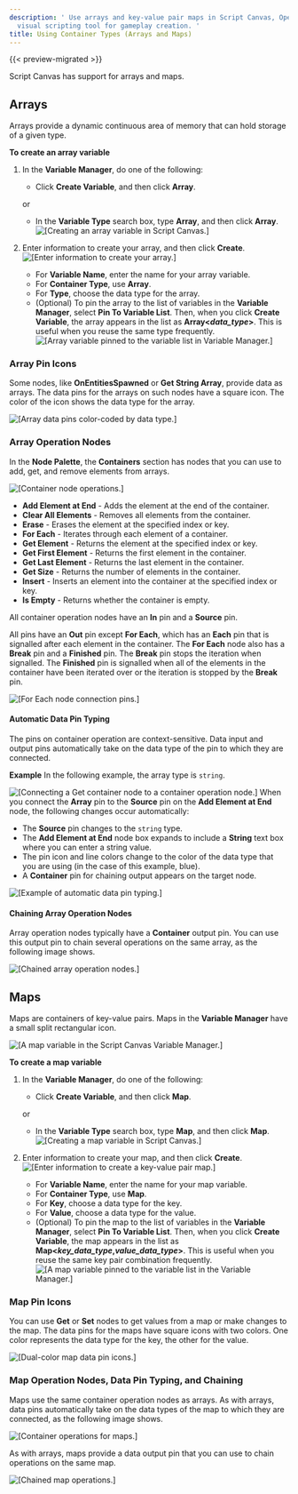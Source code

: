 ```yaml
---
description: ' Use arrays and key-value pair maps in Script Canvas, Open 3D Engine''s
  visual scripting tool for gameplay creation. '
title: Using Container Types (Arrays and Maps)
---
```


{{< preview-migrated >}}

Script Canvas has support for arrays and maps.

## Arrays 

Arrays provide a dynamic continuous area of memory that can hold storage of a given type.

**To create an array variable**

1. In the **Variable Manager**, do one of the following:
   + Click **Create Variable**, and then click **Array**.

   or
   + In the **Variable Type** search box, type **Array**, and then click **Array**.
![\[Creating an array variable in Script Canvas.\]](/images/user-guide/scripting/script-canvas/script-canvas-containers-1.png)

1. Enter information to create your array, and then click **Create**.
![\[Enter information to create your array.\]](/images/shared/shared-script-canvas-containers-2.png)
   + For **Variable Name**, enter the name for your array variable.
   + For **Container Type**, use **Array**.
   + For **Type**, choose the data type for the array.
   + \(Optional\) To pin the array to the list of variables in the **Variable Manager**, select **Pin To Variable List**. Then, when you click **Create Variable**, the array appears in the list as **Array<*data\_type*>**. This is useful when you reuse the same type frequently.
![\[Array variable pinned to the variable list in Variable Manager.\]](/images/user-guide/scripting/script-canvas/script-canvas-containers-3.png)

### Array Pin Icons 

Some nodes, like **OnEntitiesSpawned** or **Get String Array**, provide data as arrays. The data pins for the arrays on such nodes have a square icon. The color of the icon shows the data type for the array.

![\[Array data pins color-coded by data type.\]](/images/user-guide/scripting/script-canvas/script-canvas-containers-4.png)

### Array Operation Nodes 

In the **Node Palette**, the **Containers** section has nodes that you can use to add, get, and remove elements from arrays.

![\[Container node operations.\]](/images/user-guide/scripting/script-canvas/script-canvas-containers-5.png)
+ **Add Element at End** - Adds the element at the end of the container.
+ **Clear All Elements** - Removes all elements from the container.
+ **Erase** - Erases the element at the specified index or key.
+ **For Each** - Iterates through each element of a container.
+ **Get Element** - Returns the element at the specified index or key.
+ **Get First Element** - Returns the first element in the container.
+ **Get Last Element** - Returns the last element in the container.
+ **Get Size** - Returns the number of elements in the container.
+ **Insert** - Inserts an element into the container at the specified index or key.
+ **Is Empty** - Returns whether the container is empty.

All container operation nodes have an **In** pin and a **Source** pin.

All pins have an **Out** pin except **For Each**, which has an **Each** pin that is signalled after each element in the container. The **For Each** node also has a **Break** pin and a **Finished** pin. The **Break** pin stops the iteration when signalled. The **Finished** pin is signalled when all of the elements in the container have been iterated over or the iteration is stopped by the **Break** pin.

![\[For Each node connection pins.\]](/images/user-guide/scripting/script-canvas/script-canvas-containers-6.png)

#### Automatic Data Pin Typing 

The pins on container operation are context\-sensitive. Data input and output pins automatically take on the data type of the pin to which they are connected.

**Example**
In the following example, the array type is `string`.

![\[Connecting a Get container node to a container operation node.\]](/images/user-guide/scripting/script-canvas/script-canvas-containers-7.png)
When you connect the **Array<String>** pin to the **Source** pin on the **Add Element at End** node, the following changes occur automatically:
+ The **Source** pin changes to the `string` type.
+ The **Add Element at End** node box expands to include a **String** text box where you can enter a string value.
+ The pin icon and line colors change to the color of the data type that you are using \(in the case of this example, blue\).
+ A **Container** pin for chaining output appears on the target node.

![\[Example of automatic data pin typing.\]](/images/user-guide/scripting/script-canvas/script-canvas-containers-8.png)

#### Chaining Array Operation Nodes 

Array operation nodes typically have a **Container** output pin. You can use this output pin to chain several operations on the same array, as the following image shows.

![\[Chained array operation nodes.\]](/images/user-guide/scripting/script-canvas/script-canvas-containers-9.png)

## Maps 

Maps are containers of key\-value pairs. Maps in the **Variable Manager** have a small split rectangular icon.

![\[A map variable in the Script Canvas Variable Manager.\]](/images/user-guide/scripting/script-canvas/script-canvas-containers-10.png)

**To create a map variable**

1. In the **Variable Manager**, do one of the following:
   + Click **Create Variable**, and then click **Map**.

   or
   + In the **Variable Type** search box, type **Map**, and then click **Map**.
![\[Creating a map variable in Script Canvas.\]](/images/user-guide/scripting/script-canvas/script-canvas-containers-11.png)

1. Enter information to create your map, and then click **Create**.
![\[Enter information to create a key-value pair map.\]](/images/shared/shared-script-canvas-containers-12.png)
   + For **Variable Name**, enter the name for your map variable.
   + For **Container Type**, use **Map**.
   + For **Key**, choose a data type for the key.
   + For **Value**, choose a data type for the value.
   + \(Optional\) To pin the map to the list of variables in the **Variable Manager**, select **Pin To Variable List**. Then, when you click **Create Variable**, the map appears in the list as **Map<*key\_data\_type*,*value\_data\_type*>**. This is useful when you reuse the same key pair combination frequently.
![\[A map variable pinned to the variable list in the Variable Manager.\]](/images/user-guide/scripting/script-canvas/script-canvas-containers-13.png)

### Map Pin Icons 

You can use **Get** or **Set** nodes to get values from a map or make changes to the map. The data pins for the maps have square icons with two colors. One color represents the data type for the key, the other for the value.

![\[Dual-color map data pin icons.\]](/images/user-guide/scripting/script-canvas/script-canvas-containers-14.png)

### Map Operation Nodes, Data Pin Typing, and Chaining 

Maps use the same container operation nodes as arrays. As with arrays, data pins automatically take on the data types of the map to which they are connected, as the following image shows.

![\[Container operations for maps.\]](/images/user-guide/scripting/script-canvas/script-canvas-containers-15.png)

As with arrays, maps provide a data output pin that you can use to chain operations on the same map.

![\[Chained map operations.\]](/images/user-guide/scripting/script-canvas/script-canvas-containers-16.png)
